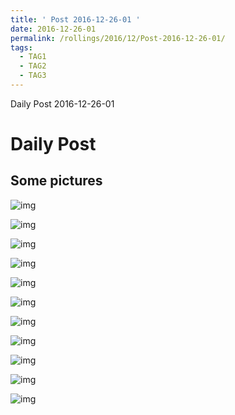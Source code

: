 ```yaml
---
title: ' Post 2016-12-26-01 ' 
date: 2016-12-26-01
permalink: /rollings/2016/12/Post-2016-12-26-01/
tags:
  - TAG1
  - TAG2
  - TAG3
---
```


Daily Post 2016-12-26-01

Daily Post
======

Some pictures
------

![img](/files/personal-blog/2016-12-26-01/01.jpeg)

![img](/files/personal-blog/2016-12-26-01/02.jpeg)

![img](/files/personal-blog/2016-12-26-01/03.jpg)

![img](/files/personal-blog/2016-12-26-01/04.jpg)

![img](/files/personal-blog/2016-12-26-01/05.jpeg)

![img](/files/personal-blog/2016-12-26-01/06.jpeg)

![img](/files/personal-blog/2016-12-26-01/07.jpeg)

![img](/files/personal-blog/2016-12-26-01/09.jpeg)

![img](/files/personal-blog/2016-12-26-01/10.jpeg)

![img](/files/personal-blog/2016-12-26-01/11.jpeg)

![img](/files/personal-blog/2016-12-26-01/13.jpg)

